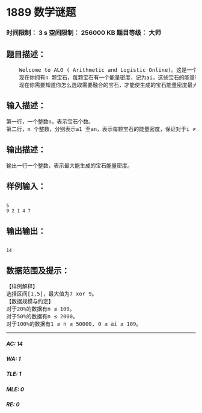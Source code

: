 # 1889 数学谜题   
### 时间限制： 3 s     空间限制： 256000 KB     题目等级： 大师  
## 题目描述：  

<pre>
    Welcome to ALO ( Arithmetic and Logistic Online)。这是一个VR MMORPG，如名字所见，到处充满了数学的谜题。  
    现在你拥有n 颗宝石，每颗宝石有一个能量密度，记为ai，这些宝石的能量密度两两不同。现在你可以选取连续的一些宝石（必须多于一个）进行融合，设为ai, ai+1, …, aj，则融合而成的宝石的能量密度为这些宝石中能量密度的次大值与其他任意一颗宝石的能量密度按位异或的值，即，设该段宝石能量密度次大值为k，则生成的宝石的能量密度为max{k xor ap | ap ≠ k , i ≤ p ≤ j}。  
    现在你需要知道你怎么选取需要融合的宝石，才能使生成的宝石能量密度最大。
</pre>
  
  
## 输入描述：  

<pre>
第一行，一个整数n，表示宝石个数。  
第二行，n 个整数，分别表示a1 至an，表示每颗宝石的能量密度，保证对于i ≠ j 有ai ≠ aj。
</pre>
  
  
## 输出描述：  

<pre>
输出一行一个整数，表示最大能生成的宝石能量密度。
</pre>
  
  
## 样例输入：  

<pre><code>
5  
9 2 1 4 7
</code></pre>
  
  
## 输出输出：  

<pre><code>
14
</code></pre>
  
  
## 数据范围及提示：  

<pre>
【样例解释】  
选择区间[1,5]，最大值为7 xor 9。  
【数据规模与约定】  
对于20%的数据有n ≤ 100。  
对于50%的数据有n ≤ 2000。  
对于100%的数据有1 ≤ n ≤ 50000, 0 ≤ ai ≤ 109。
</pre>
  
  
***  

##### AC: 14  
##### WA: 1  
##### TLE: 1  
##### MLE: 0  
##### RE: 0  
